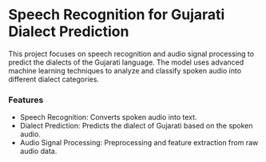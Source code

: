 # Speech Recognition for Gujarati Dialect Prediction
This project focuses on speech recognition and audio signal processing to predict the dialects of the Gujarati language. The model uses advanced machine learning techniques to analyze and classify spoken audio into different dialect categories.

### Features
- Speech Recognition: Converts spoken audio into text.
- Dialect Prediction: Predicts the dialect of Gujarati based on the spoken audio.
- Audio Signal Processing: Preprocessing and feature extraction from raw audio data.
